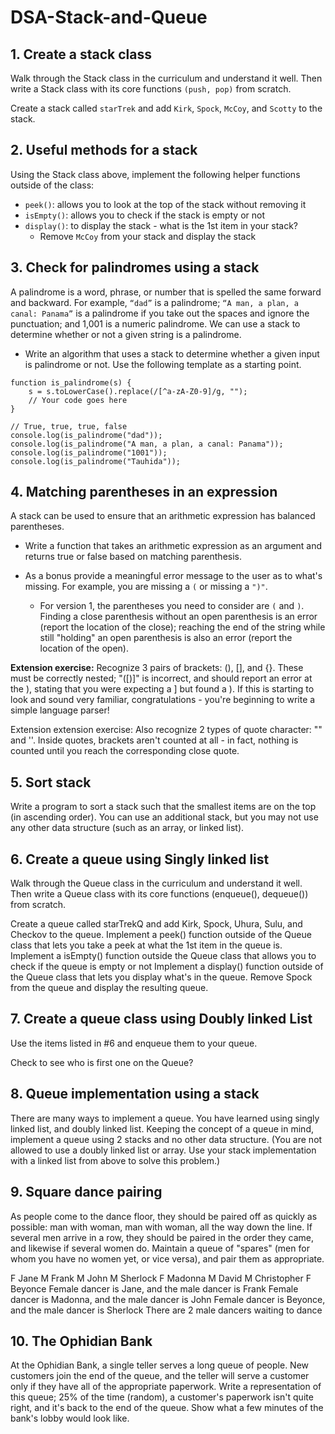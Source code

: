 # DSA-Stack-and-Queue

## 1. Create a stack class

Walk through the Stack class in the curriculum and understand it well. Then write a Stack class with its core functions `(push, pop)` from scratch.

Create a stack called `starTrek` and add `Kirk`, `Spock`, `McCoy`, and `Scotty` to the stack.

## 2. Useful methods for a stack
Using the Stack class above, implement the following helper functions outside of the class:
- `peek()`: allows you to look at the top of the stack without removing it
- `isEmpty()`: allows you to check if the stack is empty or not
- `display()`: to display the stack - what is the 1st item in your stack?
    - Remove `McCoy` from your stack and display the stack
    
## 3. Check for palindromes using a stack

A palindrome is a word, phrase, or number that is spelled the same forward and backward. For example, `“dad”` is a palindrome; `“A man, a plan, a canal: Panama”` is a palindrome if you take out the spaces and ignore the punctuation; and 1,001 is a numeric palindrome. We can use a stack to determine whether or not a given string is a palindrome.

- Write an algorithm that uses a stack to determine whether a given input is palindrome or not. Use the following template as a starting point.

````
function is_palindrome(s) {
    s = s.toLowerCase().replace(/[^a-zA-Z0-9]/g, "");
    // Your code goes here
}

// True, true, true, false
console.log(is_palindrome("dad"));
console.log(is_palindrome("A man, a plan, a canal: Panama"));
console.log(is_palindrome("1001"));
console.log(is_palindrome("Tauhida"));
````

## 4. Matching parentheses in an expression
A stack can be used to ensure that an arithmetic expression has balanced parentheses. 
- Write a function that takes an arithmetic expression as an argument and returns true or false based on matching parenthesis. 
- As a bonus provide a meaningful error message to the user as to what's missing. For example, you are missing a `(` or missing a `")"`.

    - For version 1, the parentheses you need to consider are `(` and `)`. Finding a close parenthesis without an open parenthesis is an error (report the location of the close); reaching the end of the string while still "holding" an open parenthesis is also an error (report the location of the open).

<b>Extension exercise:</b> Recognize 3 pairs of brackets: (), [], and {}. These must be correctly nested; "([)]" is incorrect, and should report an error at the ), stating that you were expecting a ] but found a ). If this is starting to look and sound very familiar, congratulations - you're beginning to write a simple language parser!

Extension extension exercise: Also recognize 2 types of quote character: "" and ''. Inside quotes, brackets aren't counted at all - in fact, nothing is counted until you reach the corresponding close quote.

## 5. Sort stack
Write a program to sort a stack such that the smallest items are on the top (in ascending order). You can use an additional stack, but you may not use any other data structure (such as an array, or linked list).

## 6. Create a queue using Singly linked list
Walk through the Queue class in the curriculum and understand it well. Then write a Queue class with its core functions (enqueue(), dequeue()) from scratch.

Create a queue called starTrekQ and add Kirk, Spock, Uhura, Sulu, and Checkov to the queue.
Implement a peek() function outside of the Queue class that lets you take a peek at what the 1st item in the queue is.
Implement a isEmpty() function outside the Queue class that allows you to check if the queue is empty or not
Implement a display() function outside of the Queue class that lets you display what's in the queue.
Remove Spock from the queue and display the resulting queue.
## 7. Create a queue class using Doubly linked List
Use the items listed in #6 and enqueue them to your queue.

Check to see who is first one on the Queue?
## 8. Queue implementation using a stack
There are many ways to implement a queue. You have learned using singly linked list, and doubly linked list. Keeping the concept of a queue in mind, implement a queue using 2 stacks and no other data structure. (You are not allowed to use a doubly linked list or array. Use your stack implementation with a linked list from above to solve this problem.)

## 9. Square dance pairing
As people come to the dance floor, they should be paired off as quickly as possible: man with woman, man with woman, all the way down the line. If several men arrive in a row, they should be paired in the order they came, and likewise if several women do. Maintain a queue of "spares" (men for whom you have no women yet, or vice versa), and pair them as appropriate.

F Jane
M Frank
M John
M Sherlock
F Madonna
M David
M Christopher
F Beyonce
Female dancer is Jane, and the male dancer is Frank
Female dancer is Madonna, and the male dancer is John
Female dancer is Beyonce, and the male dancer is Sherlock
There are 2 male dancers waiting to dance
## 10. The Ophidian Bank
At the Ophidian Bank, a single teller serves a long queue of people. New customers join the end of the queue, and the teller will serve a customer only if they have all of the appropriate paperwork. Write a representation of this queue; 25% of the time (random), a customer's paperwork isn't quite right, and it's back to the end of the queue. Show what a few minutes of the bank's lobby would look like.

